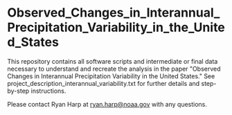 # Observed_Changes_in_Interannual_Precipitation_Variability_in_the_United_States
This repository contains all software scripts and intermediate or final data necessary to understand and recreate the analysis in the paper "Observed Changes in Interannual Precipitation Variability in the United States." See project_description_interannual_variability.txt for further details and step-by-step instructions.

Please contact Ryan Harp at ryan.harp@noaa.gov with any questions.
